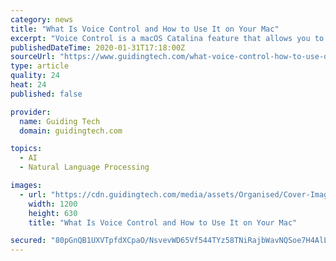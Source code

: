 ```yaml
---
category: news
title: "What Is Voice Con­trol and How to Use It on Your Mac"
excerpt: "Voice Control is a macOS Catalina feature that allows you to control your Mac computer using simple voice commands that are propagated by the voice recognition technology. With this feature, you can issue commands to your Mac and dictate text into documents and emails. It’s designed to help people who don’t want to use a conventional mouse ..."
publishedDateTime: 2020-01-31T17:18:00Z
sourceUrl: "https://www.guidingtech.com/what-voice-control-how-to-use-on-your-mac/"
type: article
quality: 24
heat: 24
published: false

provider:
  name: Guiding Tech
  domain: guidingtech.com

topics:
  - AI
  - Natural Language Processing

images:
  - url: "https://cdn.guidingtech.com/media/assets/Organised/Cover-Images/_1200x630_crop_center-center_82_none/voice-control-how-to-use-it-mac-featured.jpg?mtime=1580216481"
    width: 1200
    height: 630
    title: "What Is Voice Con­trol and How to Use It on Your Mac"

secured: "80pGnQB1UXVTpfdXCpaO/NsvevWD65Vf544TYz58TNiRajbWavNQSoe7H4AlLvHsfKsRAXWN8NyMa36r+kkMpML3DajMWeoqdzSxF6b4KCgUTVyLOgRrb+Ecsr+vJD+eGveWnUe/lI633HpIXi3X0sSUQIyqlGOgKsUvEwT9tsGTvxI7bBSFi3HjosoddNtjZVZQFM2T9Vs8/IAzk3c/b4aa8cLAoJjM3QC9HQ0PmUmtwlXYy+yrl7FQENkvTe6JfZW6qKw+MvK8RXAdg7JeqHp1Am4cpoYQ7T1O64YEAKOeVYp3LOcLPqeHlTDpd3m+h7SYOs9wnQgIgfm/0++CA7DjhYyq8Cny1CPgO2O7gKXl+dDLF0jBvwAP4aXE8gK6EkxqtwdaHj61Vp8hKPuzb5MkJtCZtbgCcuf2PibS+T+RML5iVzwXc2Ev4MVcpJK7XnuzKwGpVVVxnKPiP6/y2Cywty45DjgWhTQsuBXwWb0=;Za3Jq1mgIrh7oVYof0kd9A=="
---
```


